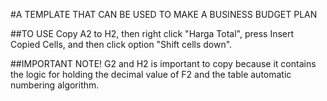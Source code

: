 #A TEMPLATE THAT CAN BE USED TO MAKE A BUSINESS BUDGET PLAN

##TO USE
Copy A2 to H2, then right click "Harga Total", press Insert Copied Cells, and then click option "Shift cells down".

##IMPORTANT NOTE!
G2 and H2 is important to copy because it contains the logic for holding the decimal value of F2 and the table automatic numbering algorithm.
